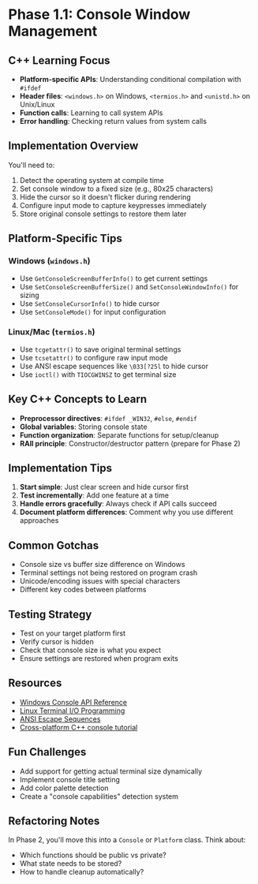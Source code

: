 # Phase 1.1: Console Window Management

## C++ Learning Focus
- **Platform-specific APIs**: Understanding conditional compilation with `#ifdef`
- **Header files**: `<windows.h>` on Windows, `<termios.h>` and `<unistd.h>` on Unix/Linux
- **Function calls**: Learning to call system APIs
- **Error handling**: Checking return values from system calls

## Implementation Overview
You'll need to:
1. Detect the operating system at compile time
2. Set console window to a fixed size (e.g., 80x25 characters)
3. Hide the cursor so it doesn't flicker during rendering
4. Configure input mode to capture keypresses immediately
5. Store original console settings to restore them later

## Platform-Specific Tips

### Windows (`windows.h`)
- Use `GetConsoleScreenBufferInfo()` to get current settings
- Use `SetConsoleScreenBufferSize()` and `SetConsoleWindowInfo()` for sizing
- Use `SetConsoleCursorInfo()` to hide cursor
- Use `SetConsoleMode()` for input configuration

### Linux/Mac (`termios.h`)
- Use `tcgetattr()` to save original terminal settings
- Use `tcsetattr()` to configure raw input mode
- Use ANSI escape sequences like `\033[?25l` to hide cursor
- Use `ioctl()` with `TIOCGWINSZ` to get terminal size

## Key C++ Concepts to Learn
- **Preprocessor directives**: `#ifdef _WIN32`, `#else`, `#endif`
- **Global variables**: Storing console state
- **Function organization**: Separate functions for setup/cleanup
- **RAII principle**: Constructor/destructor pattern (prepare for Phase 2)

## Implementation Tips
1. **Start simple**: Just clear screen and hide cursor first
2. **Test incrementally**: Add one feature at a time
3. **Handle errors gracefully**: Always check if API calls succeed
4. **Document platform differences**: Comment why you use different approaches

## Common Gotchas
- Console size vs buffer size difference on Windows
- Terminal settings not being restored on program crash
- Unicode/encoding issues with special characters
- Different key codes between platforms

## Testing Strategy
- Test on your target platform first
- Verify cursor is hidden
- Check that console size is what you expect
- Ensure settings are restored when program exits

## Resources
- [Windows Console API Reference](https://docs.microsoft.com/en-us/windows/console/console-reference)
- [Linux Terminal I/O Programming](https://tldp.org/HOWTO/Serial-Programming-HOWTO/x115.html)
- [ANSI Escape Sequences](https://en.wikipedia.org/wiki/ANSI_escape_code)
- [Cross-platform C++ console tutorial](https://stackoverflow.com/questions/6856635/hide-cursor-in-console)

## Fun Challenges
- Add support for getting actual terminal size dynamically
- Implement console title setting
- Add color palette detection
- Create a "console capabilities" detection system

## Refactoring Notes
In Phase 2, you'll move this into a `Console` or `Platform` class. Think about:
- Which functions should be public vs private?
- What state needs to be stored?
- How to handle cleanup automatically?